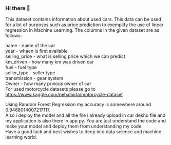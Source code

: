 ### Hi there 👋

This dataset contains information about used cars.
This data can be used for a lot of purposes such as price prediction to exemplify the use of linear regression in Machine Learning.
The columns in the given dataset are as follows:

  name - name of the car    
  year - whaen is first available   
  selling_price - what is selling price which we can predict    
  km_driven - how many km was driven car     
  fuel - fuel type    
  seller_type - seller type     
  transmission - gear system    
  Owner - how many prvious owner of car     
For used motorcycle datasets please go to https://www.kaggle.com/nehalbirla/motorcycle-dataset

Using Random Forest Regression my accuracy is somewhere around 0.9468014007217117.    
Also i deploy the model and all the file i already upload in car dekho file and my application is also there in app.py.
You are just understand the code and make your model and deploy them from understanding my code.    
Have a good luck and best wishes to deep into data science and machine learning world.

